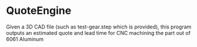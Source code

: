 # QuoteEngine
Given a 3D CAD file (such as test-gear.step which is provided), this program outputs an estimated quote and lead time for CNC machining the part out of 6061 Aluminum
